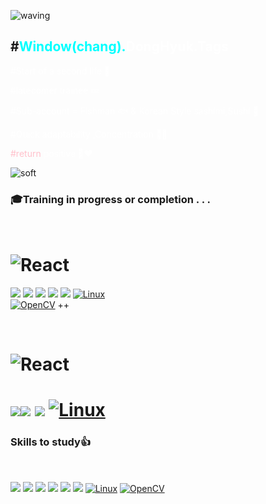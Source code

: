 

![waving](https://capsule-render.vercel.app/api?type=waving&height=200&text=Opportunity%20for%20self-growth&fontAlign=50&fontSize=40&fontAlignY=40&color=gradient)

## #<span style="color:Aqua">Window(chang).</span><span style="color:white">DongHyuk.Tags</span>

<span style="color:white">#Start of a second life 🥈

<span style="color:white">#latecomer trainee 💤

<span style="color:white">#Sub-account = Fishman 🐟 & Korean Style sashimi,Sushi 🔪</span>

<span style="color:white">#Quick adaptability ,Concentration 🦸‍♂️</span>

<span style="color:Pink">#return </span>
<span style="color:white">positive 👨‍❤️ </span>


![soft](https://capsule-render.vercel.app/api?type=soft&color=&text=Deep%20JD%20use%20%20readme_special_repository&fontSize=35&animation=twinkling)

### 🎓Training in progress or completion . . .

<br>

![React](https://img.shields.io/badge/[intel]_edge_AI_S/W_academy-blue?style=flat)
=
 <img src="https://img.shields.io/badge/C -black?style=flat&logo=C&logoColor=A8B9CC"/> <img src="https://img.shields.io/badge/C++-green?style=flat&logo=cplusplus&logoColor=00599C"/> <img src="https://img.shields.io/badge/Python-yellow?style=flat&logo=python&logoColor=3776AB"/> 
<img src="https://img.shields.io/badge/STM32 -red?style=flat&logo=stmicroelectronics&logoColor=03234B"/> 
<img src="https://img.shields.io/badge/arm Keil -purple?style=flat&logo=armkeil&logoColor=394049"/> 
[![Linux](https://img.shields.io/badge/Linux-FCC624?style=flat&logo=linux&logoColor=black)](https://www.linux.org/)  
[![OpenCV](https://img.shields.io/badge/OpenCV-5C3EE8?style=flat&logo=opencv)](https://opencv.org/) ++
 
<br>
 
![React](https://img.shields.io/badge/[Seoul]_Cyber_University-Aqua?style=flat)
=
<img src="https://img.shields.io/badge/C -black?style=flat&logo=C&logoColor=A8B9CC"/><img src="https://img.shields.io/badge/Python-yellow?style=flat&logo=python&logoColor=3776AB"/>
<img src="https://img.shields.io/badge/MySql-white?style=flat&logo=mysql&logoColor=4479A1"/>
[![Linux](https://img.shields.io/badge/Linux-FCC624?style=flat&logo=linux&logoColor=black)](https://www.linux.org/)
=

### Skills to study👍

<br>
<!--https://simpleicons.org/?q=C-->
<!--https://shields.io/-->

<img src="https://img.shields.io/badge/C -black?style=flat&logo=C&logoColor=A8B9CC"/> <img src="https://img.shields.io/badge/C++-green?style=flat&logo=cplusplus&logoColor=00599C"/> 
<img src="https://img.shields.io/badge/Python-yellow?style=flat&logo=python&logoColor=3776AB"/> 
<img src="https://img.shields.io/badge/MySql-white?style=flat&logo=mysql&logoColor=4479A1"/>
<img src="https://img.shields.io/badge/STM32 -red?style=flat&logo=stmicroelectronics&logoColor=03234B"/> 
<img src="https://img.shields.io/badge/arm Keil -purple?style=flat&logo=armkeil&logoColor=394049"/> 
[![Linux](https://img.shields.io/badge/Linux-FCC624?style=flat&logo=linux&logoColor=black)](https://www.linux.org/)
[![OpenCV](https://img.shields.io/badge/OpenCV-5C3EE8?style=flat&logo=opencv)](https://opencv.org/) 

<!--
[![ROS2](https://img.shields.io/badge/ROS2-22314E?style=flat&logo=ros)](https://index.ros.org/doc/ros2/)
-->
